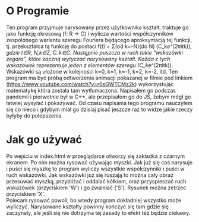 # O Programie

Ten program przyjmuje narysowany przez użytkownika kształt, traktuje go jako
funkcję okresową (f: R -> C) i wylicza wartości współczynników zespolonego
wariantu szeregu Fouriera będącego aproksymacją tej funkcji, tj. przekształca
tą funkcję do postaci f(t) = Σ(od k=-N)(do N) (C_k*e^(2πitk)), gdzie t∈R, N,k∈Z,
C_k∈C. Następnie puszcza w ruch takie "wskazówki zegara", które zaczną wytyczać
narysowany kształt. Każda z tych wskazówek reprezentuje jeden z elementów
szeregu (C_k*e^(2πitk)). Wskazówki są ułożone w kolejności k=0, k=1, k=-1, k=2,
k=-2, itd. Ten program ma być próbą odtworzenia animacji pokazanej w filmie pod
linkiem (https://www.youtube.com/watch?v=r6sGWTCMz2k) wykorzystując matematykę
która została tam wytłumaczona. Napisałem go podczas pandemii i pierwotnie był
w C++, ale przepisałem go do JS, żebym mógł go łatwiej wysyłać i pokazywać. Od
czasu napisania tego programu nauczyłem się co nieco i gdybym miał go dzisiaj
pisać jeszcze raz to widze jakie rzeczy byłyby do polepszenia.

# Jak go używać

Po wejściu w index.html w przeglądarce otworzy się zakładka z czarnym ekranem.
Po nim można rysować używając myszki. Jak już się coś narysuje i puści się
myszkę to program wyliczy wszystkie współczynniki i puści w ruch wskazówki. Jak
wskazówki już się ruszają to można cały obraz przesuwać myszką, przybliżać i
oddalać kółkiem, oraz przyspieszać ruch wskazówek (przyciskiem 'W') i go
zwalniać ('S'). Rysunek można zetrzeć przyciskiem 'X'.<br>
Polecam rysować powoli, bo wtedy program dokładniej wszystko może wyliczyć.
Narysowane kształty powinny kończyć się tam gdzie się zaczynały, ale jeśli się
nie dotrzyma tej zasady to efekt też będzie ciekawy.
